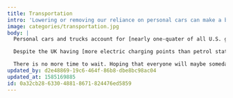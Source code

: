 ```yaml
---
title: Transportation
intro: 'Lowering or removing our reliance on personal cars can make a big difference.'
image: categories/transportation.jpg
body: |
  Personal cars and trucks account for [nearly one-quater of all U.S. greenhouse gas emissions](https://www.ucsusa.org/clean-vehicles/car-emissions-and-global-warming). Visit the EPA website for important information about SUVs and light trucks.

  Despite the UK having [more electric charging points than petrol stations](https://www.mirror.co.uk/news/uk-news/now-more-electric-vehicle-charging-18934596.amp), roughly half of drivers [say they need more charging points](https://www.statista.com/chart/17933/what-is-stopping-uk-drivers-from-buying-an-electric-car/), meaning only [6% of new cars being electric](https://www.statista.com/topics/2298/the-uk-electric-vehicle-industry/). Folks also seem to think that modern cars are more fuel efficient than older cars, but [petrol cars are getting less efficient every year](https://www.theguardian.com/business/2020/feb/28/new-cars-producing-more-carbon-dioxide-than-older-models).

  There is no more time to wait. Hoping that everyone will maybe someday switch to electric cars is not any sort of solution for the world's problems, especially when so many countries still have coal and fossil fuels powering their grid. Lowering or [removing our reliance on personal cars](https://www.wired.com/story/germany-proves-cars-must-die/) will make a big difference. We need fewer cars, not just different cars.
updated_by: d2e48869-19c6-464f-86b8-dbe8bc98ac04
updated_at: 1585169885
id: 0a32cb28-6330-4881-8671-824476ed5859
---
```

